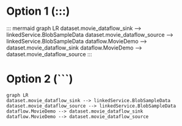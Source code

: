 # Option 1 (:::)
::: mermaid
graph LR
dataset.movie_dataflow_sink --> linkedService.BlobSampleData
dataset.movie_dataflow_source --> linkedService.BlobSampleData
dataflow.MovieDemo --> dataset.movie_dataflow_sink
dataflow.MovieDemo --> dataset.movie_dataflow_source
:::

# Option 2 (```)
``` mermaid
graph LR
dataset.movie_dataflow_sink --> linkedService.BlobSampleData
dataset.movie_dataflow_source --> linkedService.BlobSampleData
dataflow.MovieDemo --> dataset.movie_dataflow_sink
dataflow.MovieDemo --> dataset.movie_dataflow_source
```
